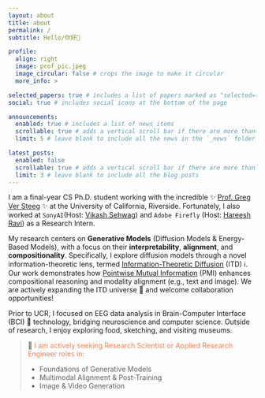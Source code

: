 ```yaml
---
layout: about
title: about
permalink: /
subtitle: Hello/你好👋

profile:
  align: right
  image: prof_pic.jpeg
  image_circular: false # crops the image to make it circular
  more_info: >

selected_papers: true # includes a list of papers marked as "selected={true}"
social: true # includes social icons at the bottom of the page

announcements:
  enabled: true # includes a list of news items
  scrollable: true # adds a vertical scroll bar if there are more than 3 news items
  limit: 5 # leave blank to include all the news in the `_news` folder

latest_posts:
  enabled: false
  scrollable: true # adds a vertical scroll bar if there are more than 3 new posts items
  limit: 3 # leave blank to include all the blog posts
---
```


I am a final-year CS Ph.D. student working with the incredible ✨ [Prof. Greg Ver Steeg](https://profiles.ucr.edu/app/home/profile/gregoryv) ✨ at the University of California, Riverside. Fortunately, I also worked at `SonyAI`(Host: [Vikash Sehwag](https://vsehwag.github.io/)) and `Adobe Firefly` (Host: [Hareesh Ravi](https://hareesh-ravi.github.io/)) as a Research Intern.

My research centers on **Generative Models** (Diffusion Models & Energy-Based Models), with a focus on their **interpretability**, **alignment**, and **compositionality**. Specifically, I explore diffusion models through a novel information-theoretic lens, termed [Information-Theoretic Diffusion](https://arxiv.org/abs/2302.03792) (ITD) ℹ️. Our work demonstrates how [Pointwise Mutual Information](https://arxiv.org/abs/2310.07972) (PMI) enhances compositional reasoning and modality alignment (e.g., text and image). We are actively expanding the ITD universe 🌌 and welcome collaboration opportunities!

Prior to UCR, I focused on EEG data analysis in Brain-Computer Interface (BCI) 🧠 technology, bridging neuroscience and computer science. Outside of research, I enjoy exploring food, sketching, and visiting museums.

> 💼 <span style="color:coral">I am actively seeking Research Scientist or Applied Research Engineer roles in: <span>
>
> - Foundations of Generative Models
> - Multimodal Alignment & Post-Training
> - Image & Video Generation

